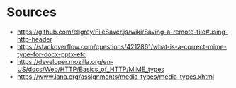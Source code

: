 # Sources

- https://github.com/eligrey/FileSaver.js/wiki/Saving-a-remote-file#using-http-header
- https://stackoverflow.com/questions/4212861/what-is-a-correct-mime-type-for-docx-pptx-etc
- https://developer.mozilla.org/en-US/docs/Web/HTTP/Basics_of_HTTP/MIME_types
- https://www.iana.org/assignments/media-types/media-types.xhtml
